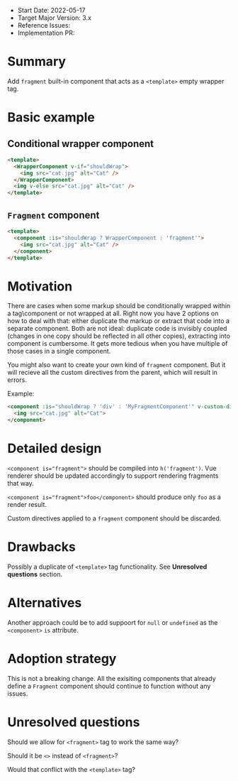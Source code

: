 - Start Date: 2022-05-17
- Target Major Version: 3.x
- Reference Issues:
- Implementation PR:

# Summary

Add `fragment` built-in component that acts as a `<template>` empty wrapper tag.

# Basic example

## Conditional wrapper component

```html
<template>
  <WrapperComponent v-if="shouldWrap">
    <img src="cat.jpg" alt="Cat" />
  </WrapperComponent>
  <img v-else src="cat.jpg" alt="Cat" />
</template>
```

## `Fragment` component

```html
<template>
  <component :is="shouldWrap ? WrapperComponent : 'fragment'">
    <img src="cat.jpg" alt="Cat" />
  </component>
</template>
```

# Motivation

There are cases when some markup should be conditionally wrapped within a tag\component or not wrapped at all. Right now you have 2 options on how to deal with that: either duplicate the markup or extract that code into a separate component. Both are not ideal: duplicate code is invisibly coupled (changes in one copy should be reflected in all other copies), extracting into component is cumbersome. It gets more tedious when you have multiple of those cases in a single component.

You might also want to create your own kind of `fragment` component. But it will recieve all the custom directives from the parent, which will result in errors.

Example:

```html
<component :is="shouldWrap ? 'div' : 'MyFragmentComponent'" v-custom-directive>
  <img src="cat.jpg" alt="Cat">
</component>
```

# Detailed design

`<component is="fragment">` should be compiled into `h('fragment')`. Vue renderer should be updated accordingly to support rendering fragments that way.

`<component is="fragment">foo</component>` should produce only `foo` as a render result.

Custom directives applied to a `fragment` component should be discarded.

# Drawbacks

Possibly a duplicate of `<template>` tag functionality. See **Unresolved questions** section.

# Alternatives

Another approach could be to add suppoort for `null` or `undefined` as the `<component>` `is` attribute.

# Adoption strategy

This is not a breaking change. All the exisiting components that already define a `Fragment` component should continue to function without any issues.

# Unresolved questions

Should we allow for `<fragment>` tag to work the same way?

Should it be `<>` instead of `<fragment>`?

Would that conflict with the `<template>` tag?
